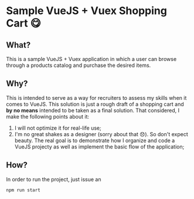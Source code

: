 # Sample VueJS + Vuex Shopping Cart 😋

## What?

This is a sample VueJS + Vuex application in which a user can browse through a products catalog and purchase the desired items.

## Why?

This is intended to serve as a way for recruiters to assess my skills when it comes to VueJS. This solution is just a rough draft of a shopping cart and **by no means** intended to be taken as a final solution. That considered, I make the following points about it:

1. I will not optimize it for real-life use;
2. I'm no great shakes as a designer (sorry about that 😞). So don't expect beauty. The real goal is to demonstrate how I organize and code a VueJS projecty as well as implement the basic flow of the application;

## How?

In order to run the project, just issue an

```
npm run start
```
